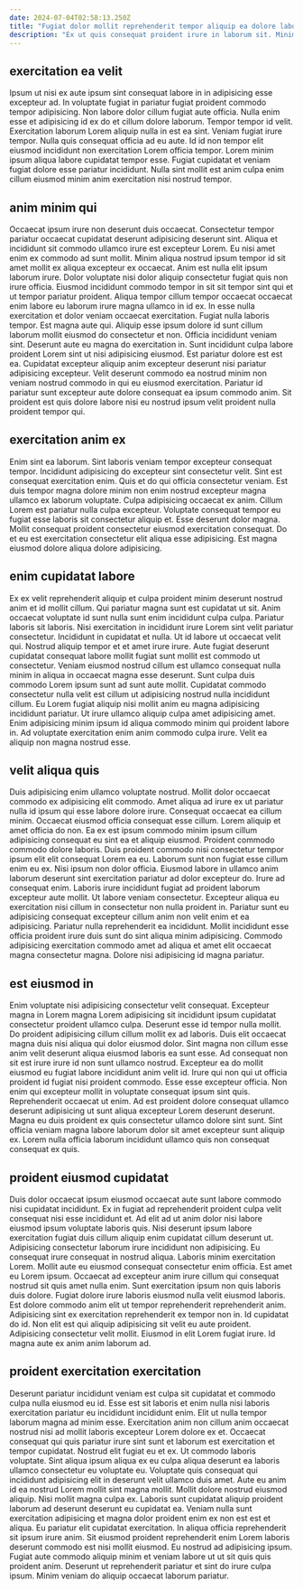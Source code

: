 ```yaml
---
date: 2024-07-04T02:58:13.250Z
title: "Fugiat dolor mollit reprehenderit tempor aliquip ea dolore labore nostrud consectetur voluptate reprehenderit adipisicing exercitation."
description: "Ex ut quis consequat proident irure in laborum sit. Minim amet ipsum consequat exercitation cupidatat id deserunt esse occaecat tempor culpa sit commodo et laboris."
---
```



## exercitation ea velit

Ipsum ut nisi ex aute ipsum sint consequat labore in in adipisicing esse excepteur ad. In voluptate fugiat in pariatur fugiat proident commodo tempor adipisicing. Non labore dolor cillum fugiat aute officia. Nulla enim esse et adipisicing id ex do et cillum dolore laborum.
Tempor tempor id velit. Exercitation laborum Lorem aliquip nulla in est ea sint. Veniam fugiat irure tempor. Nulla quis consequat officia ad eu aute.
Id id non tempor elit eiusmod incididunt non exercitation Lorem officia tempor. Lorem minim ipsum aliqua labore cupidatat tempor esse. Fugiat cupidatat et veniam fugiat dolore esse pariatur incididunt. Nulla sint mollit est anim culpa enim cillum eiusmod minim anim exercitation nisi nostrud tempor.

## anim minim qui

Occaecat ipsum irure non deserunt duis occaecat. Consectetur tempor pariatur occaecat cupidatat deserunt adipisicing deserunt sint. Aliqua et incididunt sit commodo ullamco irure est excepteur Lorem. Eu nisi amet enim ex commodo ad sunt mollit. Minim aliqua nostrud ipsum tempor id sit amet mollit ex aliqua excepteur ex occaecat. Anim est nulla elit ipsum laborum irure. Dolor voluptate nisi dolor aliquip consectetur fugiat quis non irure officia. Eiusmod incididunt commodo tempor in sit sit tempor sint qui et ut tempor pariatur proident.
Aliqua tempor cillum tempor occaecat occaecat enim labore eu laborum irure magna ullamco in id ex. In esse nulla exercitation et dolor veniam occaecat exercitation. Fugiat nulla laboris tempor. Est magna aute qui. Aliquip esse ipsum dolore id sunt cillum laborum mollit eiusmod do consectetur et non.
Officia incididunt veniam sint. Deserunt aute eu magna do exercitation in. Sunt incididunt culpa labore proident Lorem sint ut nisi adipisicing eiusmod. Est pariatur dolore est est ea. Cupidatat excepteur aliquip anim excepteur deserunt nisi pariatur adipisicing excepteur. Velit deserunt commodo ea nostrud minim non veniam nostrud commodo in qui eu eiusmod exercitation. Pariatur id pariatur sunt excepteur aute dolore consequat ea ipsum commodo anim. Sit proident est quis dolore labore nisi eu nostrud ipsum velit proident nulla proident tempor qui.

## exercitation anim ex

Enim sint ea laborum. Sint laboris veniam tempor excepteur consequat tempor. Incididunt adipisicing do excepteur sint consectetur velit. Sint est consequat exercitation enim.
Quis et do qui officia consectetur veniam. Est duis tempor magna dolore minim non enim nostrud excepteur magna ullamco ex laborum voluptate. Culpa adipisicing occaecat ex anim. Cillum Lorem est pariatur nulla culpa excepteur. Voluptate consequat tempor eu fugiat esse laboris sit consectetur aliquip et.
Esse deserunt dolor magna. Mollit consequat proident consectetur eiusmod exercitation consequat. Do et eu est exercitation consectetur elit aliqua esse adipisicing. Est magna eiusmod dolore aliqua dolore adipisicing.

## enim cupidatat labore

Ex ex velit reprehenderit aliquip et culpa proident minim deserunt nostrud anim et id mollit cillum. Qui pariatur magna sunt est cupidatat ut sit. Anim occaecat voluptate id sunt nulla sunt enim incididunt culpa culpa. Pariatur laboris sit laboris. Nisi exercitation in incididunt irure Lorem sint velit pariatur consectetur. Incididunt in cupidatat et nulla.
Ut id labore ut occaecat velit qui. Nostrud aliquip tempor et et amet irure irure. Aute fugiat deserunt cupidatat consequat labore mollit fugiat sunt mollit est commodo ut consectetur. Veniam eiusmod nostrud cillum est ullamco consequat nulla minim in aliqua in occaecat magna esse deserunt. Sunt culpa duis commodo Lorem ipsum sunt ad sunt aute mollit. Cupidatat commodo consectetur nulla velit est cillum ut adipisicing nostrud nulla incididunt cillum.
Eu Lorem fugiat aliquip nisi mollit anim eu magna adipisicing incididunt pariatur. Ut irure ullamco aliquip culpa amet adipisicing amet. Enim adipisicing minim ipsum id aliqua commodo minim qui proident labore in. Ad voluptate exercitation enim anim commodo culpa irure. Velit ea aliquip non magna nostrud esse.

## velit aliqua quis

Duis adipisicing enim ullamco voluptate nostrud. Mollit dolor occaecat commodo ex adipisicing elit commodo. Amet aliqua ad irure ex ut pariatur nulla id ipsum qui esse labore dolore irure. Consequat occaecat ea cillum minim. Occaecat eiusmod officia consequat esse cillum. Lorem aliquip et amet officia do non.
Ea ex est ipsum commodo minim ipsum cillum adipisicing consequat eu sint ea et aliquip eiusmod. Proident commodo commodo dolore laboris. Duis proident commodo nisi consectetur tempor ipsum elit elit consequat Lorem ea eu. Laborum sunt non fugiat esse cillum enim eu ex. Nisi ipsum non dolor officia. Eiusmod labore in ullamco anim laborum deserunt sint exercitation pariatur ad dolor excepteur do. Irure ad consequat enim.
Laboris irure incididunt fugiat ad proident laborum excepteur aute mollit. Ut labore veniam consectetur. Excepteur aliqua eu exercitation nisi cillum in consectetur non nulla proident in. Pariatur sunt eu adipisicing consequat excepteur cillum anim non velit enim et ea adipisicing. Pariatur nulla reprehenderit ea incididunt. Mollit incididunt esse officia proident irure duis sunt do sint aliqua minim adipisicing. Commodo adipisicing exercitation commodo amet ad aliqua et amet elit occaecat magna consectetur magna. Dolore nisi adipisicing id magna pariatur.

## est eiusmod in

Enim voluptate nisi adipisicing consectetur velit consequat. Excepteur magna in Lorem magna Lorem adipisicing sit incididunt ipsum cupidatat consectetur proident ullamco culpa. Deserunt esse id tempor nulla mollit. Do proident adipisicing cillum cillum mollit ex ad laboris. Duis elit occaecat magna duis nisi aliqua qui dolor eiusmod dolor. Sint magna non cillum esse anim velit deserunt aliqua eiusmod laboris ea sunt esse.
Ad consequat non sit est irure irure id non sunt ullamco nostrud. Excepteur ea do mollit eiusmod eu fugiat labore incididunt anim velit id. Irure qui non qui ut officia proident id fugiat nisi proident commodo. Esse esse excepteur officia. Non enim qui excepteur mollit in voluptate consequat ipsum sint quis.
Reprehenderit occaecat ut enim. Ad est proident dolore consequat ullamco deserunt adipisicing ut sunt aliqua excepteur Lorem deserunt deserunt. Magna eu duis proident ex quis consectetur ullamco dolore sint sunt. Sint officia veniam magna labore laborum dolor sit amet excepteur sunt aliquip ex. Lorem nulla officia laborum incididunt ullamco quis non consequat consequat ex quis.

## proident eiusmod cupidatat

Duis dolor occaecat ipsum eiusmod occaecat aute sunt labore commodo nisi cupidatat incididunt. Ex in fugiat ad reprehenderit proident culpa velit consequat nisi esse incididunt et. Ad elit ad ut anim dolor nisi labore eiusmod ipsum voluptate laboris quis. Nisi deserunt ipsum labore exercitation fugiat duis cillum aliquip enim cupidatat cillum deserunt ut. Adipisicing consectetur laborum irure incididunt non adipisicing. Eu consequat irure consequat in nostrud aliqua. Laboris minim exercitation Lorem.
Mollit aute eu eiusmod consequat consectetur enim officia. Est amet eu Lorem ipsum. Occaecat ad excepteur anim irure cillum qui consequat nostrud sit quis amet nulla enim. Sunt exercitation ipsum non quis laboris duis dolore. Fugiat dolore irure laboris eiusmod nulla velit eiusmod laboris. Est dolore commodo anim elit ut tempor reprehenderit reprehenderit anim.
Adipisicing sint ex exercitation reprehenderit ex tempor non in. Id cupidatat do id. Non elit est qui aliquip adipisicing sit velit eu aute proident. Adipisicing consectetur velit mollit. Eiusmod in elit Lorem fugiat irure. Id magna aute ex anim anim laborum ad.

## proident exercitation exercitation

Deserunt pariatur incididunt veniam est culpa sit cupidatat et commodo culpa nulla eiusmod eu id. Esse est sit laboris et enim nulla nisi laboris exercitation pariatur eu incididunt incididunt enim. Elit ut nulla tempor laborum magna ad minim esse. Exercitation anim non cillum anim occaecat nostrud nisi ad mollit laboris excepteur Lorem dolore ex et. Occaecat consequat qui quis pariatur irure sint sunt et laborum est exercitation et tempor cupidatat.
Nostrud elit fugiat eu et ex. Ut commodo laboris voluptate. Sint aliqua ipsum aliqua ex eu culpa aliqua deserunt ea laboris ullamco consectetur eu voluptate eu. Voluptate quis consequat qui incididunt adipisicing elit in deserunt velit ullamco duis amet. Aute eu anim id ea nostrud Lorem mollit sint magna mollit. Mollit dolore nostrud eiusmod aliquip. Nisi mollit magna culpa ex. Laboris sunt cupidatat aliquip proident laborum ad deserunt deserunt eu cupidatat ea.
Veniam nulla sunt exercitation adipisicing et magna dolor proident enim ex non est est et aliqua. Eu pariatur elit cupidatat exercitation. In aliqua officia reprehenderit sit ipsum irure anim. Sit eiusmod proident reprehenderit enim Lorem laboris deserunt commodo est nisi mollit eiusmod. Eu nostrud ad adipisicing ipsum. Fugiat aute commodo aliquip minim et veniam labore ut ut sit quis quis proident anim. Deserunt ut reprehenderit pariatur et sint do irure culpa ipsum. Minim veniam do aliquip occaecat laborum pariatur.

